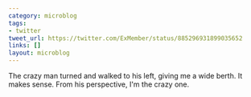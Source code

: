 ```yaml
---
category: microblog
tags:
- twitter
tweet_url: https://twitter.com/ExMember/status/885296931899035652
links: []
layout: microblog
---
```

The crazy man turned and walked to his left, giving me a wide berth. It makes sense. From his perspective, I'm the crazy one.
